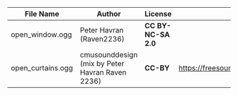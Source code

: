 | File Name        | Author   | License   | Link                            |
|------------------|----------|-----------|---------------------------------|
| open_window.ogg | Peter Havran (Raven2236) | **CC BY-NC-SA 2.0** |  |
| open_curtains.ogg | cmusounddesign (mix by Peter Havran Raven 2236) | **CC-BY** | https://freesound.org/people/cmusounddesign/sounds/84708/ |